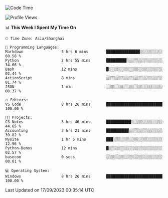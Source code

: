 <!--START_SECTION:waka-->
![Code Time](http://img.shields.io/badge/Code%20Time-1%2C251%20hrs%2017%20mins-blue)

![Profile Views](http://img.shields.io/badge/Profile%20Views-0-blue)

📊 **This Week I Spent My Time On** 

```text
🕑︎ Time Zone: Asia/Shanghai

💬 Programming Languages: 
Markdown                 5 hrs 6 mins        ███████████████░░░░░░░░░░   60.58 % 
Python                   2 hrs 55 mins       █████████░░░░░░░░░░░░░░░░   34.66 % 
Bash                     12 mins             █░░░░░░░░░░░░░░░░░░░░░░░░   02.44 % 
ActionScript             8 mins              ░░░░░░░░░░░░░░░░░░░░░░░░░   01.74 % 
JSON                     1 min               ░░░░░░░░░░░░░░░░░░░░░░░░░   00.37 % 

🔥 Editors: 
VS Code                  8 hrs 26 mins       █████████████████████████   100.00 % 

🐱‍💻 Projects: 
CS-Notes                 3 hrs 46 mins       ███████████░░░░░░░░░░░░░░   44.65 % 
Accounting               3 hrs 21 mins       ██████████░░░░░░░░░░░░░░░   39.82 % 
Mysite                   1 hr 5 mins         ███░░░░░░░░░░░░░░░░░░░░░░   12.96 % 
Python-Demos             12 mins             █░░░░░░░░░░░░░░░░░░░░░░░░   02.57 % 
basecom                  0 secs              ░░░░░░░░░░░░░░░░░░░░░░░░░   00.01 % 

💻 Operating System: 
Windows                  8 hrs 26 mins       █████████████████████████   100.00 % 
```


 Last Updated on 17/09/2023 00:35:14 UTC
<!--END_SECTION:waka-->